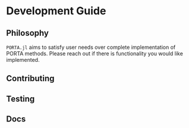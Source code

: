 # Development Guide

## Philosophy

`PORTA.jl` aims to satisfy user needs over complete implementation of PORTA methods.
Please reach out <where to reach out> if there is functionality you would like implemented.

## Contributing

## Testing

## Docs
